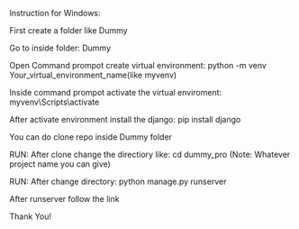 Instruction for Windows:

First create a folder like Dummy

Go to inside folder: Dummy

Open Command prompot create virtual environment: python -m venv Your_virtual_environment_name(like myvenv)

Inside command prompot activate the virtual enviroment: myvenv\Scripts\activate 

After activate environment install the django: pip install django

You can do clone repo inside Dummy folder

RUN: After clone change the directiory like: cd dummy_pro (Note: Whatever project name you can give) 

RUN: After change directory: python manage.py runserver

After runserver follow the link

Thank You!
